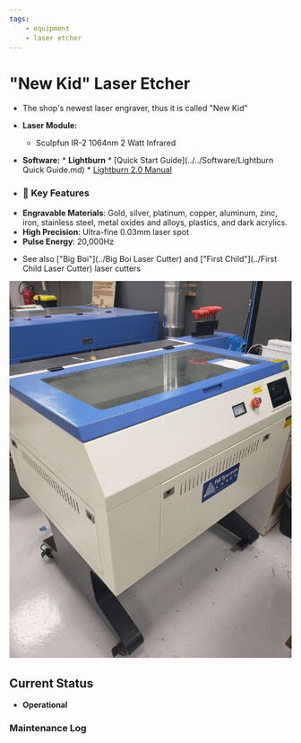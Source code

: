 ```yaml
---
tags:
    - equipment
    - laser etcher
---
```

# "New Kid"  Laser Etcher

* The shop's newest laser engraver, thus it is called "New Kid"
* **Laser Module:**
    * Sculpfun IR-2 1064nm 2 Watt Infrared
* **Software:**
       * **Lightburn**
          * [Quick Start Guide](../../Software/Lightburn Quick Guide.md)
          * [Lightburn 2.0 Manual](https://lightburnsoftware.github.io/DocsResources/PDF/LB/LightBurn2.0.pdf)
  
* ### 🔧 Key Features

- **Engravable Materials**: Gold, silver, platinum, copper, aluminum, zinc, iron, stainless steel, metal oxides and alloys, plastics, and dark acrylics.
- **High Precision**: Ultra-fine 0.03mm laser spot  
- **Pulse Energy**: 20,000Hz


* See also ["Big Boi"](../Big Boi Laser Cutter) and ["First Child"](../First Child Laser Cutter) laser cutters

![ ](../images/lasercutters/new.kid.far.jpg)

## Current Status

- **Operational**
  
### Maintenance Log
